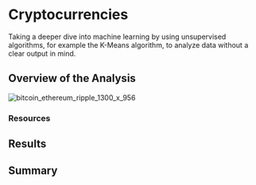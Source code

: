 # Cryptocurrencies
Taking a deeper dive into machine learning by using unsupervised algorithms, for example the K-Means algorithm, to analyze data without a clear output in mind.


## Overview of the Analysis
![bitcoin_ethereum_ripple_1300_x_956](https://user-images.githubusercontent.com/94148420/164916011-9a5a2450-5f9e-495a-90c4-288ee5d0c7fc.jpg)


### Resources


## Results


## Summary

